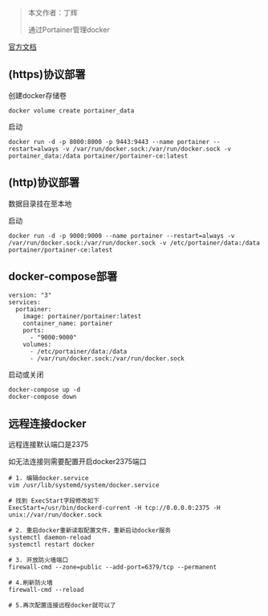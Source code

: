 > 本文作者：丁辉
>
> 通过Portainer管理docker

[官方文档](https://docs.portainer.io/)

## (https)协议部署

创建docker存储卷

```
docker volume create portainer_data
```

启动

```
docker run -d -p 8000:8000 -p 9443:9443 --name portainer --restart=always -v /var/run/docker.sock:/var/run/docker.sock -v portainer_data:/data portainer/portainer-ce:latest
```

## (http)协议部署

数据目录挂在至本地

启动

```
docker run -d -p 9000:9000 --name portainer --restart=always -v /var/run/docker.sock:/var/run/docker.sock -v /etc/portainer/data:/data portainer/portainer-ce:latest
```

## docker-compose部署

```
version: "3"
services:
  portainer:
    image: portainer/portainer:latest
    container_name: portainer
    ports:
      - "9000:9000"
    volumes:
      - /etc/portainer/data:/data
      - /var/run/docker.sock:/var/run/docker.sock
```

启动或关闭

```
docker-compose up -d
docker-compose down
```

## 远程连接docker

远程连接默认端口是2375

如无法连接则需要配置开启docker2375端口

```
# 1. 编辑docker.service
vim /usr/lib/systemd/system/docker.service

# 找到 ExecStart字段修改如下
ExecStart=/usr/bin/dockerd-current -H tcp://0.0.0.0:2375 -H unix://var/run/docker.sock 

# 2. 重启docker重新读取配置文件，重新启动docker服务
systemctl daemon-reload
systemctl restart docker

# 3. 开放防火墙端口
firewall-cmd --zone=public --add-port=6379/tcp --permanent

# 4.刷新防火墙
firewall-cmd --reload

# 5.再次配置连接远程docker就可以了
```

